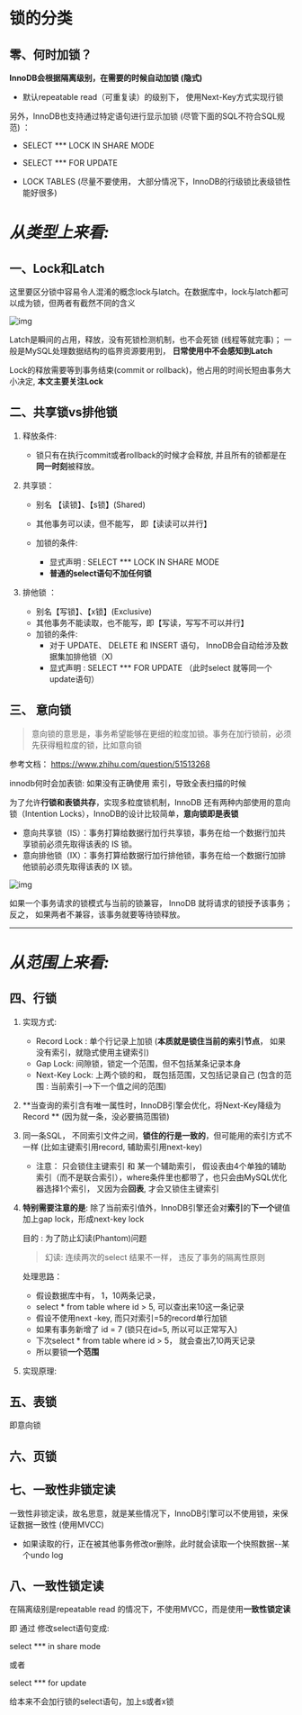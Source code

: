 # 锁的分类



## 零、何时加锁？



**InnoDB会根据隔离级别，在需要的时候自动加锁 (隐式)**

- 默认repeatable read（可重复读）的级别下， 使用Next-Key方式实现行锁

另外，InnoDB也支持通过特定语句进行显示加锁 (尽管下面的SQL不符合SQL规范) ：

- SELECT *** LOCK IN SHARE MODE

- SELECT *** FOR UPDATE

- LOCK TABLES (尽量不要使用， 大部分情况下，InnoDB的行级锁比表级锁性能好很多)

  

# *从类型上来看:*



## 一、Lock和Latch

这里要区分锁中容易令人混淆的概念lock与latch。在数据库中，lock与latch都可以成为锁，但两者有截然不同的含义

![img](https://images2015.cnblogs.com/blog/754297/201601/754297-20160131225332443-857830570.jpg)

Latch是瞬间的占用，释放，没有死锁检测机制，也不会死锁 (线程等就完事)； 一般是MySQL处理数据结构的临界资源要用到， **日常使用中不会感知到Latch**

Lock的释放需要等到事务结束(commit or rollback)，他占用的时间长短由事务大小决定, **本文主要关注Lock**



## 二、共享锁vs排他锁

1. 释放条件: 

	- 锁只有在执行commit或者rollback的时候才会释放, 并且所有的锁都是在**同一时刻**被释放。

2. 共享锁：

	- 别名 【读锁】、【s锁】(Shared)
	- 其他事务可以读，但不能写， 即【读读可以并行】
	- 加锁的条件:

		- 显式声明  :  SELECT *** LOCK IN SHARE MODE
		- **普通的select语句不加任何锁**

3. 排他锁 ：

	- 别名【写锁】、【x锁】(Exclusive)
	- 其他事务不能读取，也不能写，即【写读，写写不可以并行】
	- 加锁的条件: 
		- 对于 UPDATE、 DELETE 和 INSERT 语句， InnoDB会自动给涉及数据集加排他锁（X)
		- 显式声明  : SELECT *** FOR UPDATE （此时select 就等同一个update语句）






## 三、 意向锁

> 意向锁的意思是，事务希望能够在更细的粒度加锁。事务在加行锁前，必须先获得粗粒度的锁，比如意向锁

参考文档： https://www.zhihu.com/question/51513268

innodb何时会加表锁: 如果没有正确使用 索引，导致全表扫描的时候



为了允许**行锁和表锁共存**，实现多粒度锁机制，InnoDB 还有两种内部使用的意向锁（Intention Locks），InnoDB的设计比较简单，**意向锁即是表锁**

- 意向共享锁（IS）：事务打算给数据行加行共享锁，事务在给一个数据行加共享锁前必须先取得该表的 IS 锁。
- 意向排他锁（IX）：事务打算给数据行加行排他锁，事务在给一个数据行加排他锁前必须先取得该表的 IX 锁。

![img](https://pic4.zhimg.com/80/v2-37761612ead11ddc3762a4c20ddab3f3_720w.jpg)

如果一个事务请求的锁模式与当前的锁兼容， InnoDB 就将请求的锁授予该事务； 反之， 如果两者不兼容，该事务就要等待锁释放。

------



# *从范围上来看:*

## 四、行锁

1. 实现方式: 

   - Record Lock : 单个行记录上加锁 (**本质就是锁住当前的索引节点**， 如果没有索引，就隐式使用主键索引)
   - Gap Lock: 间隙锁，锁定一个范围，但不包括某条记录本身
   - Next-Key Lock: 上两个锁的和， 既包括范围，又包括记录自己 (包含的范围 : 当前索引-->下一个值之间的范围)

   

2. **当查询的索引含有唯一属性时，InnoDB引擎会优化，将Next-Key降级为Record ** (因为就一条，没必要搞范围锁)

3. 同一条SQL， 不同索引文件之间，**锁住的行是一致的**，但可能用的索引方式不一样 (比如主键索引用record, 辅助索引用next-key)

   - 注意： 只会锁住主键索引 和 某一个辅助索引， 假设表由4个单独的辅助索引（而不是联合索引），where条件里也都带了，也只会由MySQL优化器选择1个索引， 又因为会**回表**,  才会又锁住主键索引

4. **特别需要注意的是**:  除了当前索引值外，InnoDB引擎还会对**索引**的**下一个**键值加上gap lock，形成next-key lock

   目的 : 为了防止幻读(Phantom)问题 

   > 幻读: 连续两次的select 结果不一样， 违反了事务的隔离性原则

   处理思路： 

   - 假设数据库中有， 1，10两条记录，
   - select * from  table where id > 5,  可以查出来10这一条记录
   - 假设不使用next -key,  而只对索引=5的record单行加锁
   - 如果有事务新增了 id = 7 (锁只在id=5, 所以可以正常写入)
   - 下次select * from  table where id > 5， 就会查出7,10两天记录
   - 所以要锁**一个范围**

5. 实现原理: 

   

   

## 五、表锁

即意向锁

## 六、页锁 



## 七、一致性非锁定读

一致性非锁定读，故名思意，就是某些情况下，InnoDB引擎可以不使用锁，来保证数据一致性 (使用MVCC)

- 如果读取的行，正在被其他事务修改or删除，此时就会读取一个快照数据--某个undo log







## 八、一致性锁定读

在隔离级别是repeatable read 的情况下，不使用MVCC，而是使用**一致性锁定读**



即 通过 修改select语句变成: 



select *** in share mode 

或者

select *** for update

给本来不会加行锁的select语句，加上s或者x锁